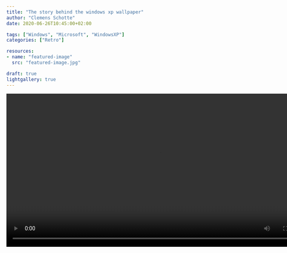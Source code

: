 ```yaml
---
title: "The story behind the windows xp wallpaper"
author: "Clemens Schotte"
date: 2020-06-26T10:45:00+02:00

tags: ["Windows", "Microsoft", "WindowsXP"]
categories: ["Retro"]

resources:
- name: "featured-image"
  src: "featured-image.jpg"

draft: true
lightgallery: true
---
```




<video autoplay width="800" controls>
  <source src="video.mp4" type="video/mp4">
</video>
